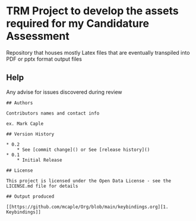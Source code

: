 # TRM Project to develop the assets required for my Candidature Assessment

Repository that houses mostly Latex files that are eventually transpiled into PDF or pptx format output files

## Help

Any advise for issues discovered during review

```
## Authors

Contributors names and contact info

ex. Mark Caple

## Version History

* 0.2
    * See [commit change]() or See [release history]()
* 0.1
    * Initial Release

## License

This project is licensed under the Open Data License - see the LICENSE.md file for details

## Output produced

[[https://github.com/mcaple/Org/blob/main/keybindings.org][1. Keybindings]]
```
